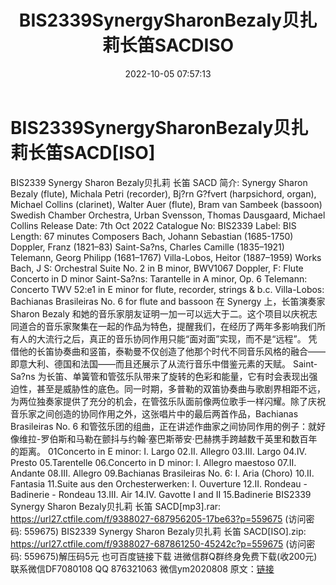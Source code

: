 ﻿---
title: BIS2339SynergySharonBezaly贝扎莉长笛SACDISO
date: 2022-10-05 07:57:13
categories: 新碟专辑、稀有等精品
tags: 纯音雅乐
---
# BIS2339SynergySharonBezaly贝扎莉长笛SACD[ISO]

BIS2339 Synergy Sharon Bezaly贝扎莉 长笛
SACD
简介:
Synergy
Sharon Bezaly (flute), Michala Petri (recorder), Bj?rn G?fvert
(harpsichord, organ), Michael Collins (clarinet), Walter Auer
(flute), Bram van Sambeek (bassoon)
Swedish Chamber Orchestra, Urban Svensson, Thomas Dausgaard,
Michael Collins
Release Date: 7th Oct 2022
Catalogue No: BIS2339
Label: BIS
Length: 67 minutes
Composers
Bach, Johann Sebastian (1685-1750)
Doppler, Franz (1821–83)
Saint-Sa?ns, Charles Camille (1835–1921)
Telemann, Georg Philipp (1681–1767)
Villa-Lobos, Heitor (1887–1959)
Works
Bach, J S: Orchestral Suite No. 2 in B minor, BWV1067
Doppler, F: Flute Concerto in D minor
Saint-Sa?ns: Tarantelle in A minor, Op. 6
Telemann: Concerto TWV 52:e1 in E minor for flute, recorder,
strings & b.c.
Villa-Lobos: Bachianas Brasileiras No. 6 for flute and
bassoon
在 Synergy 上，长笛演奏家 Sharon Bezaly
和她的音乐家朋友证明一加一可以远大于二。这个项目以庆祝志同道合的音乐家聚集在一起的作品为特色，提醒我们，在经历了两年多影响我们所有人的大流行之后，真正的音乐协同作用只能“面对面”实现，而不是“远程”。
凭借他的长笛协奏曲和竖笛，泰勒曼不仅创造了他那个时代不同音乐风格的融合——即意大利、德国和法国——而且还展示了从流行音乐中借鉴元素的天赋。
Saint-Sa?ns
为长笛、单簧管和管弦乐队带来了旋转的色彩和能量，它有时会表现出强迫性，甚至是威胁性的底色。同一时期，多普勒的双笛协奏曲与歌剧界相距不远，为两位独奏家提供了充分的机会，在管弦乐队面前像两位歌手一样闪耀。除了庆祝音乐家之间创造的协同作用之外，这张唱片中的最后两首作品，Bachianas
Brasileiras No. 6
和管弦乐团的组曲，正在讲述作曲家之间协同作用的例子：就好像维拉-罗伯斯和马勒在颤抖与约翰·塞巴斯蒂安·巴赫携手跨越数千英里和数百年的距离。
01Concerto in E minor: I. Largo
02.II. Allegro
03.III. Largo
04.IV. Presto
05.Tarentelle
06.Concerto in D minor: I. Allegro maestoso
07.II. Andante
08.III. Allegro
09.Bachianas Brasileiras No. 6: I. Aria (Choro)
10.II. Fantasia
11.Suite aus den Orchesterwerken: I. Ouverture
12.II. Rondeau - Badinerie - Rondeau
13.III. Air
14.IV. Gavotte I and II
15.Badinerie
BIS2339 Synergy Sharon Bezaly贝扎莉 长笛
SACD[mp3].rar: https://url27.ctfile.com/f/9388027-687956205-17be63?p=559675
(访问密码: 559675)
BIS2339 Synergy Sharon Bezaly贝扎莉 长笛 SACD[ISO].zip: https://url27.ctfile.com/f/9388027-687861250-45242c?p=559675
(访问密码: 559675)解压码5元
也可百度链接下载
进微信群Q群终身免费下载(收200元)
联系微信DF7080108 QQ 876321063
微信ym2020808
原文：[链接](https://blog.sina.com.cn/s/blog_1647c7e7601030zrp.html)